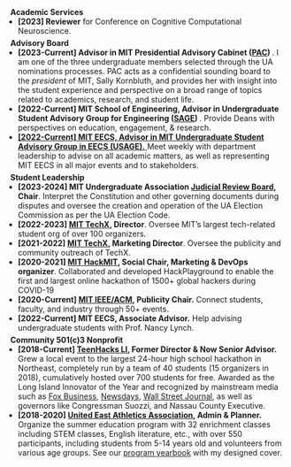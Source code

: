 <h4 style="margin:0 10px 0;">Academic Services</h4>

<ul style="margin:0 0 5px;">
  <li><strong>[2023] Reviewer</strong> for Conference on Cognitive Computational Neuroscience.</li>
</ul>

<h4 style="margin:0 10px 0;">Advisory Board</h4>

<ul style="margin:0 0 5px;">
    <li><strong>[2023-Current] Advisor in MIT Presidential Advisory Cabinet (<a href="http://ua.mit.edu/institutecomms">PAC</a>) </strong>. I am one of the three undergraduate members selected through the UA nominations processes. PAC acts as a confidential sounding board to the <i>president</i> of MIT, Sally Kornbluth, and provides her with insight into the student experience and perspective on a broad range of topics related to academics, research, and student life.</li>
  <li><strong>[2022-Current] MIT School of Engineering, Advisor in Undergraduate Student Advisory Group for Engineering (<a href="https://engineering.mit.edu/about/leadership/sage/">SAGE</a>) </strong> . Provide Deans with perspectives on education, engagement, & research.</li>
  <li><a href="https://www.eecs.mit.edu/"><autocolor><strong>[2022-Current] MIT EECS, Advisor in MIT Undergraduate Student Advisory Group in EECS (USAGE).</strong> </autocolor></a> Meet weekly with department leadership to advise on all academic matters, as well as representing MIT EECS in all major events and to stakeholders.</li>
  
</ul>

<h4 style="margin:0 10px 0;">Student Leadership</h4>

<ul style="margin:0 0 5px;">
<li><strong>[2023-2024] MIT Undergraduate Association <a href="http://ua.mit.edu/judicial-board">Judicial Review Board</a>, Chair</strong>. Interpret the Constitution and other governing documents during disputes and oversee the creation and operation of the UA Election Commission as per the UA Election Code. </li>
<li><strong>[2022-2023] <a href="https://techx.io/">MIT TechX</a>, Director</strong>. Oversee MIT’s largest tech-related student org of over 100 organizers. </li>
<li><strong>[2021-2022] <a href="https://techx.io/">MIT TechX</a>, Marketing Director</strong>. Oversee the publicity and community outreach of TechX. </li>
<li><strong>[2020-2021] <a href="https://techx.io/">MIT HackMIT</a>, Social Chair, Marketing & DevOps organizer</strong>. Collaborated and developed
HackPlayground to enable the first and largest online hackathon of 1500+ global hackers during COVID-19 </li>
<li><strong>[2020-Current] <a href="https://ieeeacm.mit.edu/">MIT IEEE/ACM</a>, Publicity Chair.</strong> Connect students, faculty, and industry through 50+ events.</li>
<li><strong>[2022-Current] MIT EECS, Associate Advisor.</strong> Help advising undergraduate students with Prof. Nancy Lynch.</li>
</ul>

<h4 style="margin:0 10px 0;">Community 501(c)3 Nonprofit</h4>
<ul style="margin:0 0 5px;">
<li><strong>[2018-Current] <a href="https://teenhacksli.com/">TeenHacks LI</a>, Former Director & Now Senior Advisor. </strong> Grew a local event to the largest 24-hour high school hackathon in Northeast, completely run by a team of 40 students (15 organizers in 2018), cumulatively hosted over 700 students for free. Awarded as the Long Island Innovator of the Year and recognized by mainstream media such as <a href="https://www.foxbusiness.com/technology/teens-ditch-classroom-for-hackathon-learning-to-hack-code-for-global-betterment-teenhacks-long-island-technology">Fox Business</a>, <a href="https://www.newsday.com/lifestyle/family/hackathon-teenhacks-nyit-1.37850420">Newsdays</a>, <a href="https://www.wsj.com/articles/teen-hackers-try-to-convince-parents-they-are-up-to-good-11569922200">Wall Street Journal</a>, as well as governors like Congressman Suozzi, and Nassau County Executive. </li>
<li><strong>[2018-2020] <a href="https://www.ueaa.org/fun-fun-saturday/">United East Athletics Association</a>, Admin & Planner.</strong> Organize the summer education program with 32 enrichment classes including STEM classes, English literature, etc., with over 550 participants, including students from 5-14 years old and volunteers from various age groups. See our <a href="https://www.ueaa.org/wp-content/uploads/2022/01/funfun-yearbook-2018.pdf">program yearbook</a> with my designed cover.</li>
</ul>

<!-- <h4 style="margin:0 10px 0;">Journal Reviewers</h4>

<ul style="margin:0 0 20px;">
  <li><a href="https://www.computer.org/csdl/journal/tp"><autocolor>IEEE Transactions on Pattern Analysis and Machine Intelligence (TPAMI)</autocolor></a></li>
  <li><a href="https://www.springer.com/journal/11263"><autocolor>International Journal of Computer Vision (IJCV)</autocolor></a></li>
</ul> -->

<br/>